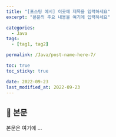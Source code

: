 ```yaml
---
title: "[포스팅 예시] 이곳에 제목을 입력하세요"
excerpt: "본문의 주요 내용을 여기에 입력하세요"

categories:
  - Java
tags:
  - [tag1, tag2]

permalink: /Java/post-name-here-7/

toc: true
toc_sticky: true

date: 2022-09-23
last_modified_at: 2022-09-23
---
```


## 🦥 본문

본문은 여기에 ...
